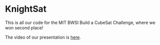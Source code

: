 # KnightSat

This is all our code for the MIT BWSI Build a CubeSat Challenge, where we won second place!

The video of our presentation is [here](https://youtu.be/pVJEY5oZk4g?si=a1RX_y11sp9JEGzc&t=9722).
